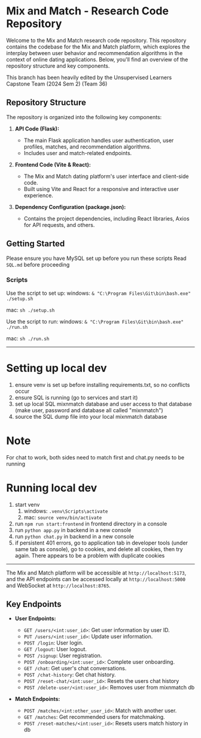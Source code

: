# Mix and Match - Research Code Repository

Welcome to the Mix and Match research code repository. This repository contains the codebase for the Mix and Match platform, which explores the interplay between user behavior and recommendation algorithms in the context of online dating applications. Below, you'll find an overview of the repository structure and key components.

This branch has been heavily edited by the Unsupervised Learners Capstone Team (2024 Sem 2) (Team 36)

## Repository Structure

The repository is organized into the following key components:

1. **API Code (Flask):**
   - The main Flask application handles user authentication, user profiles, matches, and recommendation algorithms.
   - Includes user and match-related endpoints.

2. **Frontend Code (Vite & React):**
   - The Mix and Match dating platform's user interface and client-side code.
   - Built using Vite and React for a responsive and interactive user experience.

3. **Dependency Configuration (package.json):**
   - Contains the project dependencies, including React libraries, Axios for API requests, and others.

## Getting Started


Please ensure you have MySQL set up before you run these scripts
Read `SQL.md` before proceeding

### Scripts

Use the script to set up:
windows:
`& "C:\Program Files\Git\bin\bash.exe" ./setup.sh`

mac:
`sh ./setup.sh`

Use the script to run:
windows:
`& "C:\Program Files\Git\bin\bash.exe" ./run.sh`

mac:
`sh ./run.sh`


-----------------------------------------

# Setting up local dev
1. ensure venv is set up before installing requirements.txt, so no conflicts occur
2. ensure SQL is running (go to services and start it)
3. set up local SQL mixnmatch database and user access to that database (make user, password and database all called "mixnmatch")
4. source the SQL dump file into your local mixnmatch database

# Note
For chat to work, both sides need to match first and chat.py needs to be running

# Running local dev
1. start venv 
   1. windows: `.venv\Scripts\activate`
   2. mac: `source venv/bin/activate`
2. run `npm run start:frontend` in frontend directory in a console
3. run `python app.py` in backend in a new console
4. run `python chat.py` in backend in a new console
5.  if persistent 401 errors, go to application tab in developer tools (under same tab as console), go to cookies, and delete all cookies, then try again. There appears to be a problem with duplicate cookies


-----------------------------------------
   

The Mix and Match platform will be accessible at `http://localhost:5173`, and the API endpoints can be accessed locally at `http://localhost:5000` and WebSocket at `http://localhost:8765`.



## Key Endpoints

- **User Endpoints:**
  - `GET /users/<int:user_id>`: Get user information by user ID.
  - `PUT /users/<int:user_id>`: Update user information.
  - `POST /login`: User login.
  - `GET /logout`: User logout.
  - `POST /signup`: User registration.
  - `POST /onboarding/<int:user_id>`: Complete user onboarding.
  - `GET /chat`: Get user's chat conversations.
  - `POST /chat-history`: Get chat history.
  - `POST /reset-chat/<int:user_id>`: Resets the users chat history
  - `POST /delete-user/<int:user_id>`: Removes user from mixnmatch db

- **Match Endpoints:**
  - `POST /matches/<int:other_user_id>`: Match with another user.
  - `GET /matches`: Get recommended users for matchmaking.
  - `POST /reset-matches/<int:user_id>`: Resets users match history in db
